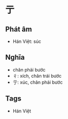 # 亍

## Phát âm
* Hán Việt: súc

## Nghĩa
* chân phải bước
* 彳: xích, chân trái bước
* 亍: xúc, chân phải bước

## Tags
* Hán Việt

<script>window.HANZI_FIELD='亍';</script>